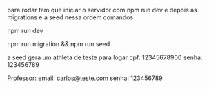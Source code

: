 para rodar tem que iniciar o servidor com npm run dev e depois as migrations e a seed nessa ordem
comandos

npm run dev 

npm run migration && npm run seed

a seed gera um athleta de teste para logar
cpf: 12345678900
senha: 123456789

Professor:
email: carlos@teste.com
senha: 123456789
